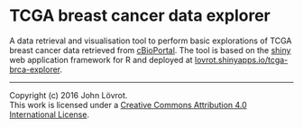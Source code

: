 TCGA breast cancer data explorer
================================

A data retrieval and visualisation tool to perform basic explorations of TCGA breast cancer data retrieved from [cBioPortal](http://www.cbioportal.org/). The tool is based on the [shiny](http://shiny.rstudio.com/) web application framework for R and deployed at [lovrot.shinyapps.io/tcga-brca-explorer](http://lovrot.shinyapps.io/tcga-brca-explorer).

- - -

Copyright (c) 2016 John Lövrot.  
This work is licensed under a [Creative Commons Attribution 4.0 International License](http://creativecommons.org/licenses/by/4.0/).
